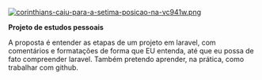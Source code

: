 [![corinthians-caiu-para-a-setima-posicao-na-vc941w.png](https://i.postimg.cc/y6GZpZG3/corinthians-caiu-para-a-setima-posicao-na-vc941w.png)](https://postimg.cc/QVpCHHhj)



<b>Projeto de estudos pessoais</b>

A proposta é entender as etapas de um projeto em laravel, com comentários e formatações de forma que EU entenda, até que eu possa de fato compreender laravel.
Também pretendo aprender, na prática, como trabalhar com github.
